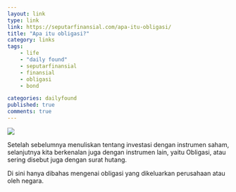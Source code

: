 ```yaml
---
layout: link
type: link
link: https://seputarfinansial.com/apa-itu-obligasi/
title: "Apa itu obligasi?"
category: links
tags: 
    - life
    - "daily found"
    - seputarfinansial
    - finansial
    - obligasi
    - bond

categories: dailyfound
published: true
comments: true
---
```


![](https://d33wubrfki0l68.cloudfront.net/020a6eb5684130820a286f89eea59a00c5d1e6ed/b7838/images/posts/william-daigneault-7c8z4kevgds-unsplash.webp)

Setelah sebelumnya menuliskan tentang investasi dengan instrumen saham, selanjutnya kita berkenalan juga dengan instrumen lain, yaitu Obligasi, atau sering disebut juga dengan surat hutang.

Di sini hanya dibahas mengenai obligasi yang dikeluarkan perusahaan atau oleh negara.